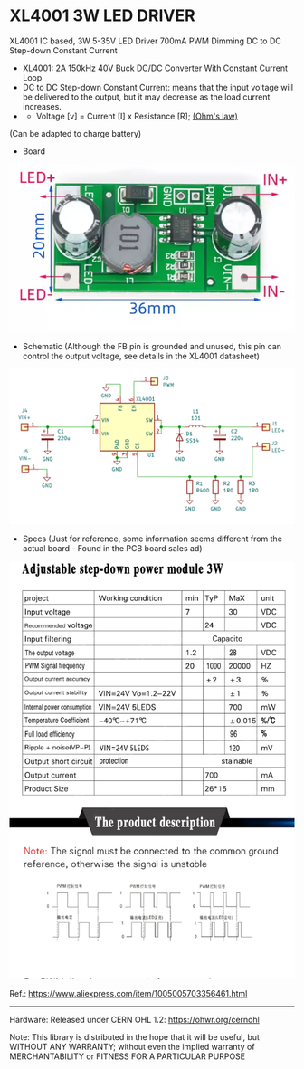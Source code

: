 # XL4001 3W LED DRIVER
XL4001 IC based, 3W 5-35V LED Driver 700mA PWM Dimming DC to DC Step-down Constant Current
- XL4001: 2A 150kHz 40V Buck DC/DC Converter With Constant Current Loop
- DC to DC Step-down Constant Current: means that the input voltage will be delivered to the output, but it may decrease as the load current increases.
- - Voltage [v] = Current [I] x Resistance [R]; [(Ohm's law) ](https://en.wikipedia.org/wiki/Ohm%27s_law)

(Can be adapted to charge battery)

- Board

![img](https://raw.githubusercontent.com/rtek1000/XL4001_3W_LED_DRIVER/refs/heads/main/LED%20DRIVER%20700mA%20XL4001.png)

- Schematic (Although the FB pin is grounded and unused, this pin can control the output voltage, see details in the XL4001 datasheet)

![img](https://raw.githubusercontent.com/rtek1000/XL4001_3W_LED_DRIVER/refs/heads/main/LED%20DRIVER%20700mA%20XL4001_SCH.png)

- Specs (Just for reference, some information seems different from the actual board - Found in the PCB board sales ad)

![img](https://raw.githubusercontent.com/rtek1000/XL4001_3W_LED_DRIVER/refs/heads/main/Specs.png)


Ref.: https://www.aliexpress.com/item/1005005703356461.html

-----

Hardware:
Released under CERN OHL 1.2: https://ohwr.org/cernohl

Note: This library is distributed in the hope that it will be useful, but WITHOUT ANY WARRANTY; without even the implied warranty of MERCHANTABILITY or FITNESS FOR A PARTICULAR PURPOSE
